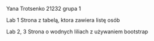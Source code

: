 Yana Trotsenko 21232
grupa 1

Lab 1 Strona z tabelą, ktora zawiera listę osób 

Lab 2, 3 Strona o wodnych liliach z używaniem bootstrap
